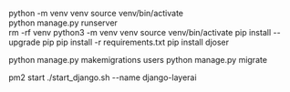 

python -m venv venv
source venv/bin/activate  
python manage.py runserver    
rm -rf venv
python3 -m venv venv
source venv/bin/activate
pip install --upgrade pip
pip install -r requirements.txt
pip install djoser

python manage.py makemigrations users
python manage.py migrate

pm2 start ./start_django.sh --name django-layerai